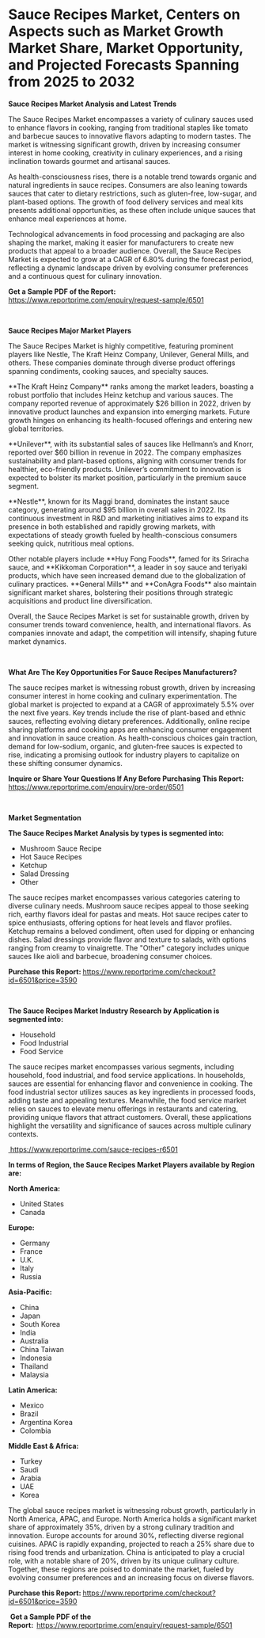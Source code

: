 <p><h1>Sauce Recipes Market, Centers on Aspects such as Market Growth Market Share, Market Opportunity, and Projected Forecasts Spanning from 2025 to 2032</h1></p><p><strong>Sauce Recipes Market Analysis and Latest Trends</strong></p>
<p><p>The Sauce Recipes Market encompasses a variety of culinary sauces used to enhance flavors in cooking, ranging from traditional staples like tomato and barbecue sauces to innovative flavors adapting to modern tastes. The market is witnessing significant growth, driven by increasing consumer interest in home cooking, creativity in culinary experiences, and a rising inclination towards gourmet and artisanal sauces.</p><p>As health-consciousness rises, there is a notable trend towards organic and natural ingredients in sauce recipes. Consumers are also leaning towards sauces that cater to dietary restrictions, such as gluten-free, low-sugar, and plant-based options. The growth of food delivery services and meal kits presents additional opportunities, as these often include unique sauces that enhance meal experiences at home.</p><p>Technological advancements in food processing and packaging are also shaping the market, making it easier for manufacturers to create new products that appeal to a broader audience. Overall, the Sauce Recipes Market is expected to grow at a CAGR of 6.80% during the forecast period, reflecting a dynamic landscape driven by evolving consumer preferences and a continuous quest for culinary innovation.</p></p>
<p><strong>Get a Sample PDF of the Report:&nbsp;</strong> <a href="https://www.reportprime.com/enquiry/request-sample/6501?utm_campaign=4439&utm_medium=2&utm_source=Github&utm_content=ia&utm_term=15052025&utm_id=sauce-recipes">https://www.reportprime.com/enquiry/request-sample/6501</a></p>
<p>&nbsp;</p>
<p><strong>Sauce Recipes Major Market Players</strong></p>
<p><p>The Sauce Recipes Market is highly competitive, featuring prominent players like Nestle, The Kraft Heinz Company, Unilever, General Mills, and others. These companies dominate through diverse product offerings spanning condiments, cooking sauces, and specialty sauces.</p><p>**The Kraft Heinz Company** ranks among the market leaders, boasting a robust portfolio that includes Heinz ketchup and various sauces. The company reported revenue of approximately $26 billion in 2022, driven by innovative product launches and expansion into emerging markets. Future growth hinges on enhancing its health-focused offerings and entering new global territories.</p><p>**Unilever**, with its substantial sales of sauces like Hellmann’s and Knorr, reported over $60 billion in revenue in 2022. The company emphasizes sustainability and plant-based options, aligning with consumer trends for healthier, eco-friendly products. Unilever’s commitment to innovation is expected to bolster its market position, particularly in the premium sauce segment.</p><p>**Nestle**, known for its Maggi brand, dominates the instant sauce category, generating around $95 billion in overall sales in 2022. Its continuous investment in R&D and marketing initiatives aims to expand its presence in both established and rapidly growing markets, with expectations of steady growth fueled by health-conscious consumers seeking quick, nutritious meal options.</p><p>Other notable players include **Huy Fong Foods**, famed for its Sriracha sauce, and **Kikkoman Corporation**, a leader in soy sauce and teriyaki products, which have seen increased demand due to the globalization of culinary practices. **General Mills** and **ConAgra Foods** also maintain significant market shares, bolstering their positions through strategic acquisitions and product line diversification.</p><p>Overall, the Sauce Recipes Market is set for sustainable growth, driven by consumer trends toward convenience, health, and international flavors. As companies innovate and adapt, the competition will intensify, shaping future market dynamics.</p></p>
<p>&nbsp;</p>
<p><strong>What Are The Key Opportunities For Sauce Recipes Manufacturers?</strong></p>
<p><p>The sauce recipes market is witnessing robust growth, driven by increasing consumer interest in home cooking and culinary experimentation. The global market is projected to expand at a CAGR of approximately 5.5% over the next five years. Key trends include the rise of plant-based and ethnic sauces, reflecting evolving dietary preferences. Additionally, online recipe sharing platforms and cooking apps are enhancing consumer engagement and innovation in sauce creation. As health-conscious choices gain traction, demand for low-sodium, organic, and gluten-free sauces is expected to rise, indicating a promising outlook for industry players to capitalize on these shifting consumer dynamics.</p></p>
<p><strong>Inquire or Share Your Questions If Any Before Purchasing This Report:</strong> <a href="https://www.reportprime.com/enquiry/pre-order/6501?utm_campaign=4439&utm_medium=2&utm_source=Github&utm_content=ia&utm_term=15052025&utm_id=sauce-recipes">https://www.reportprime.com/enquiry/pre-order/6501</a></p>
<p>&nbsp;</p>
<p><strong>Market Segmentation</strong></p>
<p><strong>The Sauce Recipes Market Analysis by types is segmented into:</strong></p>
<p><ul><li>Mushroom Sauce Recipe</li><li>Hot Sauce Recipes</li><li>Ketchup</li><li>Salad Dressing</li><li>Other</li></ul></p>
<p><p>The sauce recipes market encompasses various categories catering to diverse culinary needs. Mushroom sauce recipes appeal to those seeking rich, earthy flavors ideal for pastas and meats. Hot sauce recipes cater to spice enthusiasts, offering options for heat levels and flavor profiles. Ketchup remains a beloved condiment, often used for dipping or enhancing dishes. Salad dressings provide flavor and texture to salads, with options ranging from creamy to vinaigrette. The "Other" category includes unique sauces like aioli and barbecue, broadening consumer choices.</p></p>
<p><strong>Purchase this Report:&nbsp;</strong><a href="https://www.reportprime.com/checkout?id=6501&price=3590&utm_campaign=4439&utm_medium=2&utm_source=Github&utm_content=ia&utm_term=15052025&utm_id=sauce-recipes">https://www.reportprime.com/checkout?id=6501&price=3590</a></p>
<p>&nbsp;</p>
<p><strong>The Sauce Recipes Market Industry Research by Application is segmented into:</strong></p>
<p><ul><li>Household</li><li>Food Industrial</li><li>Food Service</li></ul></p>
<p><p>The sauce recipes market encompasses various segments, including household, food industrial, and food service applications. In households, sauces are essential for enhancing flavor and convenience in cooking. The food industrial sector utilizes sauces as key ingredients in processed foods, adding taste and appealing textures. Meanwhile, the food service market relies on sauces to elevate menu offerings in restaurants and catering, providing unique flavors that attract customers. Overall, these applications highlight the versatility and significance of sauces across multiple culinary contexts.</p></p>
<p><a href="https://www.reportprime.com/sauce-recipes-r6501?utm_campaign=4439&utm_medium=2&utm_source=Github&utm_content=ia&utm_term=15052025&utm_id=sauce-recipes">&nbsp;https://www.reportprime.com/sauce-recipes-r6501</a></p>
<p><strong>In terms of Region, the Sauce Recipes Market Players available by Region are:</strong></p>
<p>
    <p> <strong> North America: </strong>
        <ul>
            <li>United States</li>
            <li>Canada</li>
        </ul>
        </p> 
    <p> <strong> Europe: </strong>
        <ul>
            <li>Germany</li>
            <li>France</li>
            <li>U.K.</li>
            <li>Italy</li>
            <li>Russia</li>
        </ul>
        </p> 
    <p> <strong> Asia-Pacific: </strong>
        <ul>
            <li>China</li>
            <li>Japan</li>
            <li>South Korea</li>
            <li>India</li>
            <li>Australia</li>
            <li>China Taiwan</li>
            <li>Indonesia</li>
            <li>Thailand</li>
            <li>Malaysia</li>
        </ul>
        </p> 
    <p> <strong> Latin America: </strong>
        <ul>
            <li>Mexico</li>
            <li>Brazil</li>
            <li>Argentina Korea</li>
            <li>Colombia</li>
        </ul>
        </p> 
    <p> <strong> Middle East & Africa: </strong>
        <ul>
            <li>Turkey</li>
            <li>Saudi</li>
            <li>Arabia</li>
            <li>UAE</li>
            <li>Korea</li>
        </ul>
    </p>
    </p>
<p><p>The global sauce recipes market is witnessing robust growth, particularly in North America, APAC, and Europe. North America holds a significant market share of approximately 35%, driven by a strong culinary tradition and innovation. Europe accounts for around 30%, reflecting diverse regional cuisines. APAC is rapidly expanding, projected to reach a 25% share due to rising food trends and urbanization. China is anticipated to play a crucial role, with a notable share of 20%, driven by its unique culinary culture. Together, these regions are poised to dominate the market, fueled by evolving consumer preferences and an increasing focus on diverse flavors.</p></p>
<p><strong>Purchase this Report: </strong><a href="https://www.reportprime.com/checkout?id=6501&price=3590&utm_campaign=4439&utm_medium=2&utm_source=Github&utm_content=ia&utm_term=15052025&utm_id=sauce-recipes">https://www.reportprime.com/checkout?id=6501&price=3590</a></p>
<p>&nbsp;<strong>Get a Sample PDF of the Report:&nbsp;&nbsp;</strong><a href="https://www.reportprime.com/enquiry/request-sample/6501?utm_campaign=4439&utm_medium=2&utm_source=Github&utm_content=ia&utm_term=15052025&utm_id=sauce-recipes">https://www.reportprime.com/enquiry/request-sample/6501</a></p>
<p><strong></strong></p>
<p><p></p><p></p><p></p></p>